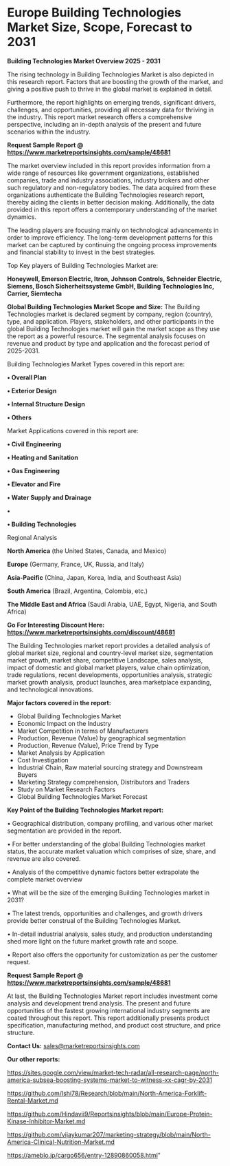# Europe Building Technologies Market Size, Scope, Forecast to 2031

<Strong> Building Technologies Market Overview 2025 - 2031</strong>

The rising technology in Building Technologies Market is also depicted in this research report. Factors that are boosting the growth of the market, and giving a positive push to thrive in the global market is explained in detail.

Furthermore, the report highlights on emerging trends, significant drivers, challenges, and opportunities, providing all necessary data for thriving in the industry. This report market research offers a comprehensive perspective, including an in-depth analysis of the present and future scenarios within the industry.

<strong>Request Sample Report @ <a href=https://www.marketreportsinsights.com/sample/48681>https://www.marketreportsinsights.com/sample/48681</a></strong>

The market overview included in this report provides information from a wide range of resources like government organizations, established companies, trade and industry associations, industry brokers and other such regulatory and non-regulatory bodies. The data acquired from these organizations authenticate the Building Technologies research report, thereby aiding the clients in better decision making. Additionally, the data provided in this report offers a contemporary understanding of the market dynamics.

The leading players are focusing mainly on technological advancements in order to improve efficiency. The long-term development patterns for this market can be captured by continuing the ongoing process improvements and financial stability to invest in the best strategies.

Top Key players of Building Technologies Market are:

<strong>Honeywell, Emerson Electric, Itron, Johnson Controls, Schneider Electric, Siemens, Bosch Sicherheitssysteme GmbH, Building Technologies Inc, Carrier, Siemtecha</strong>

<strong><b>Global Building Technologies Market Scope and Size:</b></strong>
The Building Technologies market is declared segment by company, region (country), type, and application. Players, stakeholders, and other participants in the global Building Technologies market will gain the market scope as they use the report as a powerful resource. The segmental analysis focuses on revenue and product by type and application and the forecast period of 2025-2031.

Building Technologies Market Types covered in this report are:

<strong>•  Overall Plan

•  Exterior Design

•  Internal Structure Design

•  Others</strong>

Market Applications covered in this report are:

<strong>•  Civil Engineering

•  Heating and Sanitation

•  Gas Engineering

•  Elevator and Fire

•  Water Supply and Drainage

•  

•  Building Technologies</strong> 

Regional Analysis

<strong>North America</strong> (the United States, Canada, and Mexico)

<strong>Europe</strong> (Germany, France, UK, Russia, and Italy)

<strong>Asia-Pacific</strong> (China, Japan, Korea, India, and Southeast Asia)

<strong>South America</strong> (Brazil, Argentina, Colombia, etc.)

<strong>The Middle East and Africa</strong> (Saudi Arabia, UAE, Egypt, Nigeria, and South Africa)

<strong>Go For Interesting Discount Here: <a href=https://www.marketreportsinsights.com/discount/48681>https://www.marketreportsinsights.com/discount/48681</a></strong>

The Building Technologies market report provides a detailed analysis of global market size, regional and country-level market size, segmentation market growth, market share, competitive Landscape, sales analysis, impact of domestic and global market players, value chain optimization, trade regulations, recent developments, opportunities analysis, strategic market growth analysis, product launches, area marketplace expanding, and technological innovations.

<strong><b>Major factors covered in the report:</b></strong>
<ul>
  <li>Global Building Technologies Market </li>
  <li>Economic Impact on the Industry</li>
  <li>Market Competition in terms of Manufacturers</li>
  <li>Production, Revenue (Value) by geographical segmentation</li>
  <li>Production, Revenue (Value), Price Trend by Type</li>
  <li>Market Analysis by Application</li>
  <li>Cost Investigation</li>
  <li>Industrial Chain, Raw material sourcing strategy and Downstream Buyers</li>
  <li>Marketing Strategy comprehension, Distributors and Traders</li>
  <li>Study on Market Research Factors</li>
  <li>Global Building Technologies Market Forecast</li>
</ul>

<strong><b>Key Point of the Building Technologies Market report:</b></strong>

• Geographical distribution, company profiling, and various other market segmentation are provided in the report.

• For better understanding of the global Building Technologies market status, the accurate market valuation which comprises of size, share, and revenue are also covered.

• Analysis of the competitive dynamic factors better extrapolate the complete market overview

• What will be the size of the emerging Building Technologies market in 2031?

• The latest trends, opportunities and challenges, and growth drivers provide better construal of the Building Technologies Market.

• In-detail industrial analysis, sales study, and production understanding shed more light on the future market growth rate and scope.

• Report also offers the opportunity for customization as per the customer request.

<strong>Request Sample Report @ <a href=https://www.marketreportsinsights.com/sample/48681>https://www.marketreportsinsights.com/sample/48681</a></strong>

At last, the Building Technologies Market report includes investment come analysis and development trend analysis. The present and future opportunities of the fastest growing international industry segments are coated throughout this report. This report additionally presents product specification, manufacturing method, and product cost structure, and price structure.

<strong>Contact Us:</strong>
sales@marketreportsinsights.com

<strong>Our other reports:</strong>

<a href=https://sites.google.com/view/market-tech-radar/all-research-page/north-america-subsea-boosting-systems-market-to-witness-xx-cagr-by-2031>https://sites.google.com/view/market-tech-radar/all-research-page/north-america-subsea-boosting-systems-market-to-witness-xx-cagr-by-2031</a>

<a href=https://github.com/Ishi78/Research/blob/main/North-America-Forklift-Rental-Market.md>https://github.com/Ishi78/Research/blob/main/North-America-Forklift-Rental-Market.md</a>

<a href=https://github.com/Hindavii9/Reportsinsights/blob/main/Europe-Protein-Kinase-Inhibitor-Market.md>https://github.com/Hindavii9/Reportsinsights/blob/main/Europe-Protein-Kinase-Inhibitor-Market.md</a>

<a href=https://github.com/vijaykumar207/marketing-strategy/blob/main/North-America-Clinical-Nutrition-Market.md>https://github.com/vijaykumar207/marketing-strategy/blob/main/North-America-Clinical-Nutrition-Market.md</a>

<a href=https://ameblo.jp/cargo656/entry-12890860058.html>https://ameblo.jp/cargo656/entry-12890860058.html</a>"
